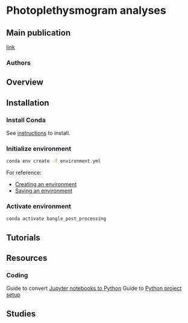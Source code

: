 # Photoplethysmogram analyses

## Main publication

[link]()

### Authors

## Overview

## Installation

### Install Conda

See [instructions](https://docs.anaconda.com/miniconda/install/#installing-miniconda) to install.

### Initialize environment

```bash
conda env create -f environment.yml
```

For reference:

- [Creating an environment](https://docs.conda.io/projects/conda/en/latest/user-guide/tasks/manage-environments.html#creating-an-environment-from-an-environment-yml-file)
- [Saving an environment](https://docs.conda.io/projects/conda/en/latest/user-guide/tasks/manage-environments.html#exporting-the-environment-yml-file)

### Activate environment

```bash
conda activate bangle_post_processing
```

## Tutorials

## Resources

### Coding

Guide to convert [Jupyter notebooks to Python](https://linuxhaxor.net/code/convert-jupyter-notebook-python.html)
Guide to [Python project setup](https://goodresearch.dev/setup)

## Studies
